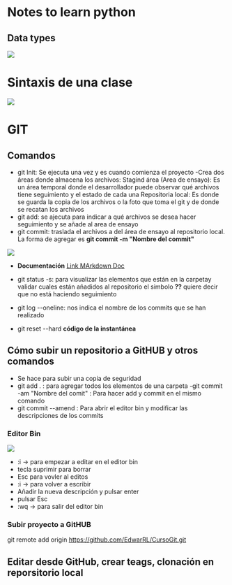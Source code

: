 # Notes to learn python 

## Data types

<img src="Datatype.PNG">

# Sintaxis de una clase

<img src="Clase.PNG">

# GIT

## Comandos

- git Init: Se ejecuta una vez y es cuando comienza el proyecto
        -Crea dos áreas donde almacena los archivos: 
        Stagind área (Area de ensayo): Es un área temporal donde el desarrollador puede observar qué archivos tiene seguimiento y el estado de cada una
        Repositoria local: Es donde se guarda la copia de los archivos o la foto que toma el git y de donde se recatan los archivos
- git add: se ajecuta para indicar a qué archivos se desea hacer seguimiento y  se añade al area de ensayo
- git commit: traslada el archivos a del área de ensayo al repositorio local. La forma de agregar es **git commit -m "Nombre del commit"**

<img src="GitIni.PNG">

- **Documentación** [ Link MArkdown Doc ]( https://git-scm.com/docs)

- git status -s: para visualizar las elementos que están en la carpetay validar cuales están añadidos al repositorio el simbolo **??** quiere decir que no está haciendo seguimiento

- git log --oneline: nos indica el nombre de los commits que se han realizado

- git reset --hard **código de la instantánea**

## Cómo subir un repositorio a GitHUB y otros comandos

- Se hace para subir una copia de seguridad
- git add . : para agregar todos los elementos de una carpeta
-git commit -am "Nombre del comit" : Para hacer add y commit en el mismo comando
- git commit --amend : Para abrir el editor bin y modificar las descripciones de los commits

### Editor Bin
<img src="EditorBin.PNG">

- :i -> para empezar a editar en el editor bin
- tecla suprimir para borrar
- Esc para vovler al editos
- :i -> para volver a escribir
- Añadir la nueva descripción y pulsar enter
- pulsar Esc
- :wq -> para salir del editor bin

### Subir proyecto a GitHUB
git remote add origin https://github.com/EdwarRL/CursoGit.git

## Editar desde GitHub, crear teags, clonación en reporsitorio local





